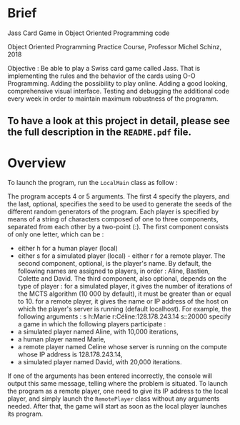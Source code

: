 # Brief
Jass Card Game in Object Oriented Programming code

Object Oriented Programming Practice Course, Professor Michel Schinz, 2018

Objective : Be able to play a Swiss card game called Jass. That is implementing the rules and the behavior of the cards using O-O Programming. Adding the possibility to play online. Adding a good looking, comprehensive visual interface. Testing and debugging the additional code every week in order to maintain maximum robustness of the programm.

## To have a look at this project in detail, please see the full description in the `README.pdf` file.

# Overview

To launch the program, run the `LocalMain` class as follow :

The program accepts 4 or 5 arguments. The first 4 specify the players, and the last, optional, specifies the seed to be used to generate the seeds of the different random generators of the program.
Each player is specified by means of a string of characters composed of one to three components, separated from each other by a two-point (:).
The first component consists of only one letter, which can be :
- either h for a human player (local)
- either s for a simulated player (local) - either r for a remote player.
The second component, optional, is the player's name. By default, the following names are assigned to players, in order : Aline, Bastien, Colette and David.
The third component, also optional, depends on the type of player :
for a simulated player, it gives the number of iterations of the MCTS algorithm (10 000 by default), it must be greater than or equal to 10.
for a remote player, it gives the name or IP address of the host on which the player's server is running (default localhost).
For example, the following arguments : s h:Marie r:Céline:128.178.243.14 s::20000 specify a game in which the following players participate :
- a simulated player named Aline, with 10,000 iterations,
- a human player named Marie,
- a remote player named Celine whose server is running on the compute whose IP address is 128.178.243.14,
- a simulated player named David, with 20,000 iterations.

If one of the arguments has been entered incorrectly, the console will output this same message, telling where the problem is situated.
To launch the program as a remote player, one need to give its IP address to the local player, and simply launch the `RemotePlayer` class without any arguments needed. After that, the game will start as soon as the local player launches its program.

